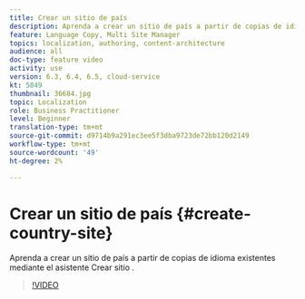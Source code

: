 ```yaml
---
title: Crear un sitio de país
description: Aprenda a crear un sitio de país a partir de copias de idioma existentes mediante el asistente Crear sitio .
feature: Language Copy, Multi Site Manager
topics: localization, authoring, content-architecture
audience: all
doc-type: feature video
activity: use
version: 6.3, 6.4, 6.5, cloud-service
kt: 5849
thumbnail: 36684.jpg
topic: Localization
role: Business Practitioner
level: Beginner
translation-type: tm+mt
source-git-commit: d9714b9a291ec3ee5f3dba9723de72bb120d2149
workflow-type: tm+mt
source-wordcount: '49'
ht-degree: 2%

---
```



# Crear un sitio de país {#create-country-site}

Aprenda a crear un sitio de país a partir de copias de idioma existentes mediante el asistente Crear sitio .

>[!VIDEO](https://video.tv.adobe.com/v/36684?quality=12&learn=on)
